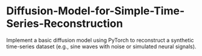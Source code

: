# Diffusion-Model-for-Simple-Time-Series-Reconstruction
Implement a basic diffusion model using PyTorch to reconstruct a synthetic time-series dataset (e.g., sine waves with noise or simulated neural signals).
